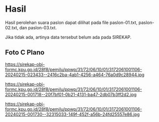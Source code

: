 # Hasil

Hasil perolehan suara paslon dapat dilihat pada file paslon-01.txt, paslon-02.txt, dan paslon-03.txt.

Jika tidak ada, artinya data tersebut belum ada pada SIREKAP.

## Foto C Plano

https://sirekap-obj-formc.kpu.go.id/28f8/pemilu/ppwp/31/72/06/10/01/3172061001106-20240215-023433--2416c2ba-4ab1-4256-a464-76a0d9c28944.jpg

https://sirekap-obj-formc.kpu.go.id/28f8/pemilu/ppwp/31/72/06/10/01/3172061001106-20240215-001718--20f7bf01-0b21-4131-ba47-2db07b3ff2d2.jpg

https://sirekap-obj-formc.kpu.go.id/28f8/pemilu/ppwp/31/72/06/10/01/3172061001106-20240215-001730--32315033-149f-452f-a56b-24fd25557e86.jpg
